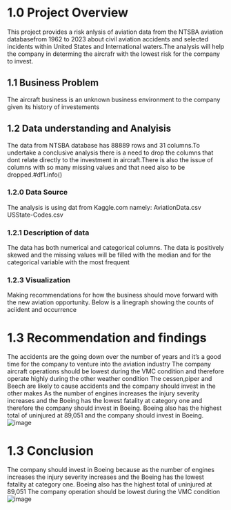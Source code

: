 # 1.0 Project Overview
This project provides a risk anlysis of aviation data from the NTSBA aviation databasefrom 1962 to 2023 about civil aviation accidents and selected incidents within United States and International waters.The analysis will help the company in determing the aircrafr with the lowest risk for the company to invest.
## 1.1 Business Problem
The aircraft business is an unknown business environment to the company given its history of investements 
## 1.2 Data understanding and Analyisis
The data from NTSBA database has 88889 rows and 31 columns.To undertake a conclusive analysis there is a need to drop the columns that dont relate directly to the investment in aircraft.There is also the issue of columns with so many missing values and that need also to be dropped.#df1.info()
### 1.2.0 Data Source
The analysis is using dat from Kaggle.com namely:
  AviationData.csv
  USState-Codes.csv
### 1.2.1 Description of data
The data has both numerical and categorical columns.
The data is positively skewed and the missing values will be filled with the median and for the categorical variable with the most frequent
### 1.2.3 Visualization
Making recommendations for how the business should move forward with the new aviation opportunity. 
Below is a linegraph showing the counts of aciident and occurrence
# 1.3 Recommendation and findings
The accidents are the going down over the number of years and it’s a good time for the company to venture into the aviation industry
The company aircraft operations should be lowest during the VMC condition and therefore operate highly during the other weather condition
The cessen,piper and Beech are likely to cause accidents and the company should invest in the other makes
As the number of engines increases the injury severity increases and the Boeing has the lowest fatality at category one and therefore the company should invest in Boeing. 
Boeing also has the highest total of uninjured at 89,051 and the company should invest in Boeing.
![image](https://github.com/user-attachments/assets/e52363ba-185a-4c79-8d44-7b9cba162ad9)


# 1.3 Conclusion
The company should invest in Boeing because as the number of engines increases the injury severity increases and the Boeing has the lowest fatality at category one. Boeing also has the highest total of uninjured at 89,051
The company operation should be lowest during the VMC condition
![image](https://github.com/user-attachments/assets/215e0953-d9e8-4b14-a884-495facedcdb8)

